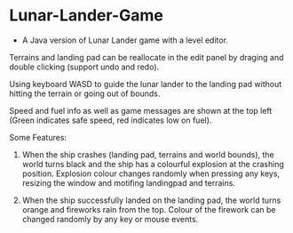# Lunar-Lander-Game

- A Java version of Lunar Lander game with a level editor.

Terrains and landing pad can be reallocate in the edit panel by draging and double clicking (support undo and redo).

Using keyboard WASD to guide the lunar lander to the landing pad without hitting the terrain or going out of bounds.

Speed and fuel info as well as game messages are shown at the top left (Green indicates safe speed, red indicates low on fuel).

Some Features:

1. When the ship crashes (landing pad, terrains and world bounds), the world turns black
and the ship has a colourful explosion at the crashing position.
Explosion colour changes randomly when pressing any keys, resizing the window and motifing landingpad and terrains.

2. When the ship successfully landed on the landing pad, the world turns orange and fireworks rain from the top.
Colour of the firework can be changed randomly by any key or mouse events.
